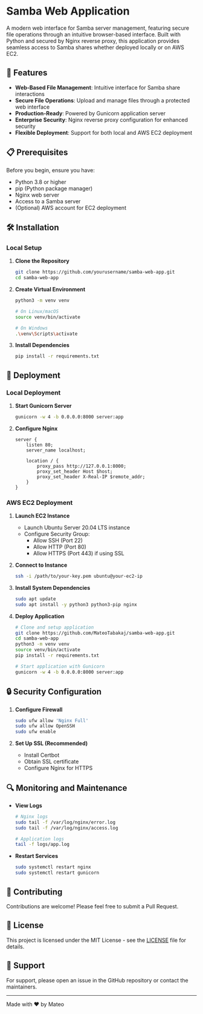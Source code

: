 # Samba Web Application

A modern web interface for Samba server management, featuring secure file operations through an intuitive browser-based interface. Built with Python and secured by Nginx reverse proxy, this application provides seamless access to Samba shares whether deployed locally or on AWS EC2.

## 🚀 Features

- **Web-Based File Management**: Intuitive interface for Samba share interactions
- **Secure File Operations**: Upload and manage files through a protected web interface
- **Production-Ready**: Powered by Gunicorn application server
- **Enterprise Security**: Nginx reverse proxy configuration for enhanced security
- **Flexible Deployment**: Support for both local and AWS EC2 deployment

## 📋 Prerequisites

Before you begin, ensure you have:

- Python 3.8 or higher
- pip (Python package manager)
- Nginx web server
- Access to a Samba server
- (Optional) AWS account for EC2 deployment

## 🛠️ Installation

### Local Setup

1. **Clone the Repository**
   ```bash
   git clone https://github.com/yourusername/samba-web-app.git
   cd samba-web-app
   ```

2. **Create Virtual Environment**
   ```bash
   python3 -m venv venv
   
   # On Linux/macOS
   source venv/bin/activate
   
   # On Windows
   .\venv\Scripts\activate
   ```

3. **Install Dependencies**
   ```bash
   pip install -r requirements.txt
   ```

## 🚀 Deployment

### Local Deployment

1. **Start Gunicorn Server**
   ```bash
   gunicorn -w 4 -b 0.0.0.0:8000 server:app
   ```

2. **Configure Nginx**
   ```nginx
   server {
       listen 80;
       server_name localhost;

       location / {
           proxy_pass http://127.0.0.1:8000;
           proxy_set_header Host $host;
           proxy_set_header X-Real-IP $remote_addr;
       }
   }
   ```

### AWS EC2 Deployment

1. **Launch EC2 Instance**
   - Launch Ubuntu Server 20.04 LTS instance
   - Configure Security Group:
     - Allow SSH (Port 22)
     - Allow HTTP (Port 80)
     - Allow HTTPS (Port 443) if using SSL

2. **Connect to Instance**
   ```bash
   ssh -i /path/to/your-key.pem ubuntu@your-ec2-ip
   ```

3. **Install System Dependencies**
   ```bash
   sudo apt update
   sudo apt install -y python3 python3-pip nginx
   ```

4. **Deploy Application**
   ```bash
   # Clone and setup application
   git clone https://github.com/MateoTabakaj/samba-web-app.git
   cd samba-web-app
   python3 -m venv venv
   source venv/bin/activate
   pip install -r requirements.txt
   
   # Start application with Gunicorn
   gunicorn -w 4 -b 0.0.0.0:8000 server:app
   ```

## 🔒 Security Configuration

1. **Configure Firewall**
   ```bash
   sudo ufw allow 'Nginx Full'
   sudo ufw allow OpenSSH
   sudo ufw enable
   ```

2. **Set Up SSL (Recommended)**
   - Install Certbot
   - Obtain SSL certificate
   - Configure Nginx for HTTPS

## 🔍 Monitoring and Maintenance

- **View Logs**
  ```bash
  # Nginx logs
  sudo tail -f /var/log/nginx/error.log
  sudo tail -f /var/log/nginx/access.log
  
  # Application logs
  tail -f logs/app.log
  ```

- **Restart Services**
  ```bash
  sudo systemctl restart nginx
  sudo systemctl restart gunicorn
  ```

## 🤝 Contributing

Contributions are welcome! Please feel free to submit a Pull Request.

## 📝 License

This project is licensed under the MIT License - see the [LICENSE](LICENSE) file for details.

## 📮 Support

For support, please open an issue in the GitHub repository or contact the maintainers.

---

Made with ❤️ by Mateo
